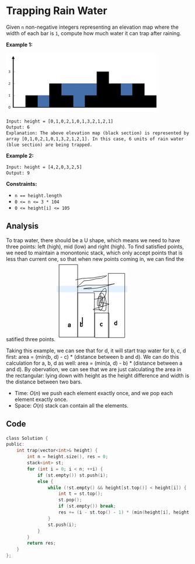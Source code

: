 # Trapping Rain Water

Given `n` non-negative integers representing an elevation map where the width of each bar is `1`, compute how much water it can trap after raining.

 

**Example 1:**

![IMAGE](resources/4B588E0ACC9802C8A67ED640E7F5FB1F.jpg)

```
Input: height = [0,1,0,2,1,0,1,3,2,1,2,1]
Output: 6
Explanation: The above elevation map (black section) is represented by array [0,1,0,2,1,0,1,3,2,1,2,1]. In this case, 6 units of rain water (blue section) are being trapped.
```

**Example 2:**

```
Input: height = [4,2,0,3,2,5]
Output: 9
```

 

**Constraints:**

- `n == height.length`
- `0 <= n <= 3 * 104`
- `0 <= height[i] <= 105`

## Analysis

To trap water, there should be a U shape, which means we need to have three points: left (high), mid (low) and right (high). To find satisfied points, we need to maintain a monontonic stack, which only accept points that is less than current one, so that when new points coming in, we can find the satified three points. 
![Screen Shot 2020-10-07 at 7.47.22 PM.png](resources/82F743AC4AA9CFD78C295A2CFD4ED8A7.png)

Taking this example, we can see that for d, it will start trap water for b, c, d first: area = (min(b, d) - c) * (distance between b and d). We can do this calculation for a, b, d as well: area = (min(a, d) - b) * (distance between a and d). By obervation, we can see that we are just calculating the area in the rectangular: lying down with height as the height difference and width is the distance between two bars.

* Time: $O(n)$ we push each element exactly once, and we pop each element exactly once.
* Space: $O(n)$ stack can contain all the elements.

## Code

```c
class Solution {
public:
    int trap(vector<int>& height) {
        int n = height.size(), res = 0;
        stack<int> st;
        for (int i = 0; i < n; ++i) {
            if (st.empty()) st.push(i);
            else {
                while (!st.empty() && height[st.top()] < height[i]) {
                    int t = st.top();
                    st.pop();
                    if (st.empty()) break;
                    res += (i - st.top() - 1) * (min(height[i], height[st.top()]) - height[t]);
                }
                st.push(i);
            }
        }
        return res;
    }
};
```